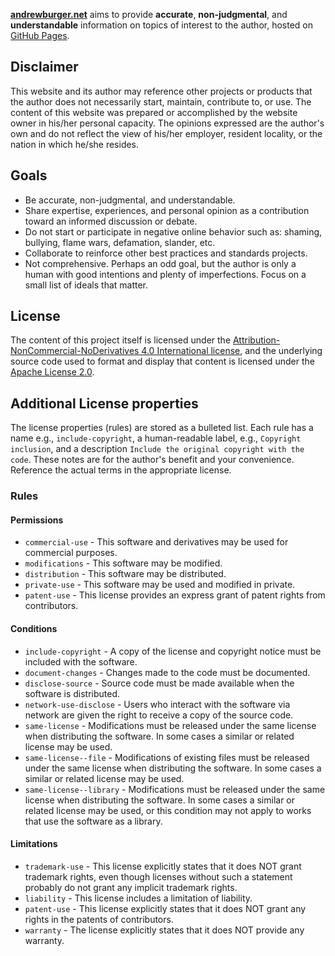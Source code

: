 **[andrewburger.net](https://andrewburger.net)** aims to provide **accurate**, **non-judgmental**, and **understandable** information on topics of interest to the author, hosted on [GitHub Pages](https://pages.github.com).  

## Disclaimer

This website and its author may reference other projects or products that the author does not necessarily start, maintain, contribute to, or use. The content of this website was prepared or accomplished by the website owner in his/her personal capacity. The opinions expressed are the author's own and do not reflect the view of his/her employer, resident locality, or the nation in which he/she resides.

## Goals

* Be accurate, non-judgmental, and understandable.
* Share expertise, experiences, and personal opinion as a contribution toward an informed discussion or debate.
* Do not start or participate in negative online behavior such as: shaming, bullying, flame wars, defamation, slander, etc.
* Collaborate to reinforce other best practices and standards projects.
* Not comprehensive. Perhaps an odd goal, but the author is only a human with good intentions and plenty of imperfections. Focus on a small list of ideals that matter.

## License

The content of this project itself is licensed under the [Attribution-NonCommercial-NoDerivatives 4.0 International license](https://creativecommons.org/licenses/by-nc-nd/4.0/), and the underlying source code used to format and display that content is licensed under the [Apache License 2.0](LICENSE.md).

## Additional License properties

The license properties (rules) are stored as a bulleted list. Each rule has a name e.g., `include-copyright`, a human-readable label, e.g., `Copyright inclusion`, and a description `Include the original copyright with the code`. These notes are for the author's benefit and your convenience. Reference the actual terms in the appropriate license.

### Rules

#### Permissions

* `commercial-use` - This software and derivatives may be used for commercial purposes.
* `modifications` - This software may be modified.
* `distribution` - This software may be distributed.
* `private-use` - This software may be used and modified in private.
* `patent-use` - This license provides an express grant of patent rights from contributors.

#### Conditions

* `include-copyright` - A copy of the license and copyright notice must be included with the software.
* `document-changes` - Changes made to the code must be documented.
* `disclose-source` - Source code must be made available when the software is distributed.
* `network-use-disclose` - Users who interact with the software via network are given the right to receive a copy of the source code.
* `same-license` - Modifications must be released under the same license when distributing the software. In some cases a similar or related license may be used.
* `same-license--file` - Modifications of existing files must be released under the same license when distributing the software. In some cases a similar or related license may be used.
* `same-license--library` - Modifications must be released under the same license when distributing the software. In some cases a similar or related license may be used, or this condition may not apply to works that use the software as a library.

#### Limitations

* `trademark-use` - This license explicitly states that it does NOT grant trademark rights, even though licenses without such a statement probably do not grant any implicit trademark rights.
* `liability` - This license includes a limitation of liability.
* `patent-use` - This license explicitly states that it does NOT grant any rights in the patents of contributors.
* `warranty` - The license explicitly states that it does NOT provide any warranty.
